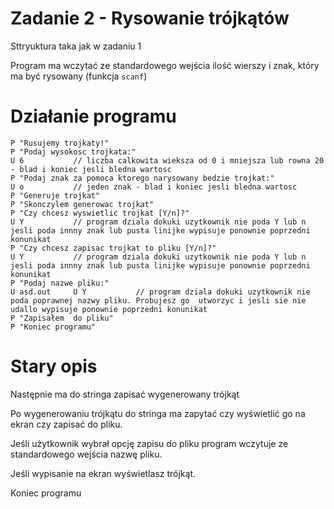 # Zadanie 2 - Rysowanie trójkątów

Sttryuktura taka jak w zadaniu 1

Program ma wczytać ze standardowego wejścia ilość wierszy i znak, który ma być rysowany (funkcja ```scanf```)

Działanie programu
======

```
P "Rusujemy trojkaty!"
P "Podaj wysokosc trojkata:"
U 6           // liczba calkowita wieksza od 0 i mniejsza lub rowna 20 - blad i koniec jesli bledna wartosc
P "Podaj znak za pomoca ktorego narysowany bedzie trojkat:"
U o           // jeden znak - blad i koniec jesli bledna wartosc
P "Generuje trojkat"
P "Skonczylem generowac trojkat"
P "Czy chcesz wyswietlic trojkat [Y/n]?"
U Y           // program dziala dokuki uzytkownik nie poda Y lub n jesli poda innny znak lub pusta linijke wypisuje ponownie poprzedni konunikat
P "Czy chcesz zapisac trojkat to pliku [Y/n]?"
U Y           // program dziala dokuki uzytkownik nie poda Y lub n jesli poda innny znak lub pusta linijke wypisuje ponownie poprzedni konunikat
P "Podaj nazwe pliku:"
U asd.out     U Y           // program dziala dokuki uzytkownik nie poda poprawnej nazwy pliku. Probujesz go  utworzyc i jesli sie nie udallo wypisuje ponownie poprzedni konunikat
P "Zapisałem  do pliku"
P "Koniec programu"
```

Stary opis
======

Następnie ma do stringa zapisać wygenerowany trójkąt

Po wygenerowaniu trójkątu do stringa ma zapytać czy wyświetlić go na ekran czy zapisać do pliku.

Jeśli użytkownik wybrał opcję zapisu do pliku program wczytuje ze standardowego wejścia nazwę pliku.

Jeśli wypisanie na ekran wyświetlasz trójkąt.

Koniec programu

